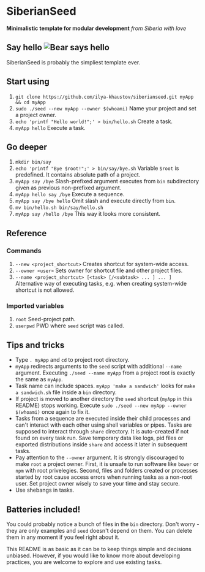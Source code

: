 SiberianSeed
============

**Minimalistic template for modular development** *from Siberia with love*


Say hello ![Bear says hello](https://dl.dropboxusercontent.com/u/45499397/bear_says_hello.jpg)
---------

SiberianSeed is probably the simpliest template ever.


Start using
-----------

 1. `git clone https://github.com/ilya-khaustov/siberianseed.git myApp && cd myApp`
 1. `sudo ./seed --new myApp --owner $(whoami)` Name your project and set a project owner.
 1. `echo 'printf "Hello world!";' > bin/hello.sh` Create a task.
 1. `myApp hello` Execute a task.


Go deeper
---------

 1. `mkdir bin/say`
 1. `echo 'printf "Bye $root!";' > bin/say/bye.sh` Variable `$root` is predefined. It contains absolute path of a project.
 1. `myApp say /bye` Slash-prefixed argument executes from `bin` subdirectory given as previous non-prefixed argument.
 1. `myApp hello say /bye` Execute a sequence.
 1. `myApp say /bye hello` Omit slash and execute directly from `bin`.
 1. `mv bin/hello.sh bin/say/hello.sh`
 1. `myApp say /hello /bye` This way it looks more consistent.


Reference
---------

### Commands
 1. `--new <project_shortcut>` Creates shortcut for system-wide access.
 1. `--owner <user>` Sets owner for shortcut file and other project files.
 1. `--name <project_shortcut> [<task> [/<subtask> ... ] ... ]` Alternative way of executing tasks, e.g. when creating system-wide shortcut is not allowed.
 
### Imported variables
 1. `root` Seed-project path.
 1. `userpwd` PWD where `seed` script was called.


Tips and tricks
---------------

 * Type `. myApp` and `cd` to project root directory.
 * `myApp` redirects arguments to the `seed` script with additional `--name` argument. Executing `./seed --name myApp` from a project root is exactly the same as `myApp`.
 * Task name can include spaces. `myApp 'make a sandwich'` looks for `make a sandwich.sh` file inside a `bin` directory.
 * If project is moved to another directory the `seed` shortcut (`myApp` in this README) stops working. Execute `sudo ./seed --new myApp --owner $(whoami)` once again to fix it.
 * Tasks from a sequence are executed inside their child processes and can't interact with each other using shell variables or pipes. Tasks are supposed to interact through `share` directory. It is auto-created if not found on every task run. Save temporary data like logs, pid files or exported distributions inside `share` and access it later in subsequent tasks.
 * Pay attention to the `--owner` argument. It is strongly discouraged to make `root` a project owner. First, it is unsafe to run software like `bower` or `npm` with root privelegies. Second, files and folders created or processes started by root cause access errors when running tasks as a non-root user. Set project owner wisely to save your time and stay secure.
 * Use shebangs in tasks.


Batteries included!
-------------------

You could probably notice a bunch of files in the `bin` directory. Don't worry - they are only examples and `seed` doesn't depend on them. You can delete them in any moment if you feel right about it.

This README is as basic as it can be to keep things simple and decisions unbiased. However, if you would like to know more about developing practices, you are welcome to explore and use existing tasks.
